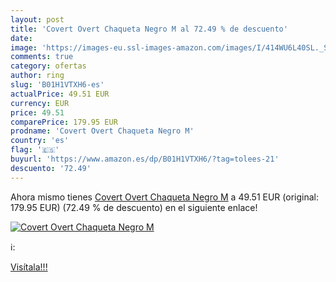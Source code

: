 ```yaml
---
layout: post
title: 'Covert Overt Chaqueta Negro M al 72.49 % de descuento'
date: 
image: 'https://images-eu.ssl-images-amazon.com/images/I/414WU6L40SL._SL200_.jpg'
comments: true
category: ofertas
author: ring
slug: 'B01H1VTXH6-es'
actualPrice: 49.51 EUR
currency: EUR
price: 49.51
comparePrice: 179.95 EUR
prodname: 'Covert Overt Chaqueta Negro M'
country: 'es'
flag: '🇪🇸'
buyurl: 'https://www.amazon.es/dp/B01H1VTXH6/?tag=tolees-21'
descuento: '72.49'
---
```


Ahora mismo tienes [Covert Overt Chaqueta Negro M](https://www.amazon.es/dp/B01H1VTXH6/?tag=tolees-21) a 49.51 EUR (original: 179.95 EUR) (72.49 %  de descuento) en el siguiente enlace!

[![Covert Overt Chaqueta Negro M](https://images-eu.ssl-images-amazon.com/images/I/414WU6L40SL._SL200_.jpg)](https://www.amazon.es/dp/B01H1VTXH6/?tag=tolees-21)

ℹ️:


[Visítala!!!](https://www.amazon.es/dp/B01H1VTXH6/?tag=tolees-21)
